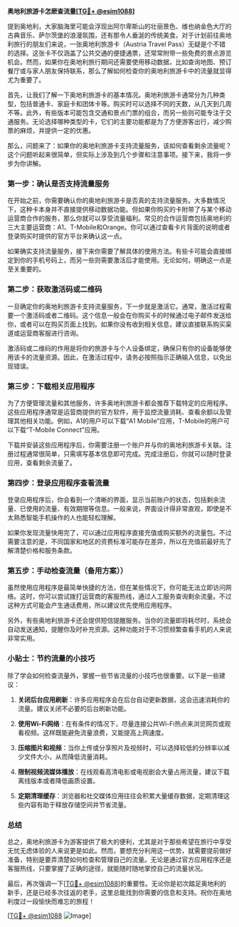 **奥地利旅游卡怎麽查流量[[TG💪+ @esim1088](https://t.me/s/esim1088)]**

提到奥地利，大家脑海里可能会浮现出阿尔卑斯山的壮丽景色、维也纳金色大厅的古典音乐、萨尔茨堡的浪漫氛围，还有那令人垂涎的传统美食。对于计划前往奥地利旅行的朋友们来说，一张奥地利旅游卡（Austria Travel Pass）无疑是个不错的选择。这张卡不仅涵盖了公共交通的便捷通票，还常常附带一些免费的景点游览机会。然而，如果你在奥地利旅行期间还需要使用移动数据，比如查询地图、预订餐厅或与家人朋友保持联系，那么了解如何检查你的奥地利旅游卡中的流量就显得尤为重要了。

首先，让我们了解一下奥地利旅游卡的基本情况。奥地利旅游卡通常分为几种类型，包括普通卡、家庭卡和团体卡等。购买时可以选择不同的天数，从几天到几周不等。此外，有些版本可能包含交通和景点门票的组合，而另一些则可能专注于交通服务。无论选择哪种类型的卡，它们的主要功能都是为了方便游客出行，减少购票的麻烦，并提供一定的优惠。

那么，问题来了：如果你的奥地利旅游卡支持流量服务，该如何查看剩余流量呢？这个问题听起来很简单，但实际上涉及到几个步骤和注意事项。接下来，我将一步步为你讲解。

### **第一步：确认是否支持流量服务**
在开始之前，你需要确认你的奥地利旅游卡是否真的支持流量服务。大多数情况下，这种卡本身并不直接提供移动数据功能。但如果你购买的卡附带了与某个移动运营商合作的服务，那么你就可以享受流量福利。常见的合作运营商包括奥地利的三大主要运营商：A1、T-Mobile和Orange。你可以通过查看卡片背面的说明或者登录购买时提供的官方平台来确认这一点。

如果确实支持流量服务，接下来你需要了解具体的使用方法。有些卡可能会直接绑定到你的手机号码上，而另一些则需要激活后才能使用。无论如何，明确这一点是至关重要的。

### **第二步：获取激活码或二维码**
一旦确定你的奥地利旅游卡支持流量服务，下一步就是激活它。通常，激活过程需要一个激活码或者二维码。这个信息一般会在你购买卡的时候通过电子邮件发送给你，或者可以在购买页面上找到。如果你没有收到相关信息，建议直接联系购买渠道或运营商客服进行咨询。

激活码或二维码的作用是将你的旅游卡与个人设备绑定，确保只有你的设备能够使用该卡的流量资源。因此，在激活过程中，请务必按照指示正确输入信息，以免出现错误。

### **第三步：下载相关应用程序**
为了方便管理流量和其他服务，许多奥地利旅游卡都会推荐下载特定的应用程序。这些应用程序通常是运营商提供的官方软件，用于监控流量消耗、查看余额以及管理其他相关功能。例如，A1的用户可以下载“A1 Mobile”应用，T-Mobile的用户可以下载“T-Mobile Connect”应用。

下载并安装这些应用程序后，你需要注册一个账户并与你的奥地利旅游卡关联。注册过程通常很简单，只需填写基本信息即可完成。完成注册后，你就可以随时登录应用，查看剩余流量了。

### **第四步：登录应用程序查看流量**
登录应用程序后，你会看到一个清晰的界面，显示当前账户的状态，包括剩余流量、已使用的流量、有效期限等信息。一般来说，界面设计得非常直观，即使是不太熟悉智能手机操作的人也能轻松理解。

如果你发现流量快用完了，可以通过应用程序直接充值或购买额外的流量包。不过需要注意的是，不同国家和地区的资费标准可能存在差异，所以在充值前最好先了解清楚价格和服务条款。

### **第五步：手动检查流量（备用方案））**
虽然使用应用程序是最简单快捷的方法，但在某些情况下，你可能无法立即访问网络。这时，你可以尝试拨打运营商的客服热线，通过人工服务查询剩余流量。不过这种方式可能会产生通话费用，所以建议优先使用应用程序。

另外，有些奥地利旅游卡还会提供短信提醒服务。当你的流量即将耗尽时，系统会自动发送通知，提醒你及时补充资源。这种功能对于不习惯频繁查看手机的人来说非常实用。

### **小贴士：节约流量的小技巧**
除了学会如何检查流量外，掌握一些节省流量的小技巧也很重要。以下是一些建议：

1. **关闭后台应用刷新**：许多应用程序会在后台自动更新数据，这会迅速消耗你的流量。建议关闭不必要的后台刷新功能。
   
2. **使用Wi-Fi网络**：在有条件的情况下，尽量连接公共Wi-Fi热点来浏览网页或观看视频。这样既能避免流量浪费，又能提高上网速度。

3. **压缩图片和视频**：当你上传或分享照片及视频时，可以选择较低的分辨率以减少文件大小，从而降低流量消耗。

4. **限制视频流媒体播放**：在线观看高清电影或电视剧会大量占用流量，建议下载离线版本或者降低画质设置。

5. **定期清理缓存**：浏览器和社交媒体应用往往会积累大量缓存数据，定期清理这些内容有助于释放存储空间并节省流量。

### **总结**
总之，奥地利旅游卡为游客提供了极大的便利，尤其是对于那些希望在旅行中享受无忧无虑体验的人来说更是如此。然而，要想充分利用这一优势，就需要提前做好准备，特别是要弄清楚如何检查和管理自己的流量。无论是通过官方应用程序还是客服热线，只要掌握了正确的途径，就能随时随地掌控自己的流量状况。

最后，再次强调一下[[TG💪+ @esim1088](https://t.me/s/esim1088)]的重要性。无论你是初次踏足奥地利的新手，还是已经多次往返的老手，这里总能找到你需要的信息和支持。祝你在奥地利度过一段愉快而难忘的旅程！

[[TG💪+ @esim1088](https://t.me/s/esim1088) ![Image](https://i.postimg.cc/4NQfJmqS/Snipaste-2025-05-13-00-14-12.png)]
